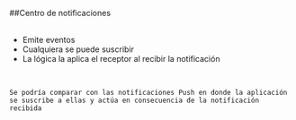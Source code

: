 ##Centro de notificaciones
<br />
<br />

- Emite eventos
- Cualquiera se puede suscribir
- La lógica la aplica el receptor al recibir la notificación

<br />

`
Se podría comparar con las notificaciones Push en donde la aplicación se suscribe a ellas y actúa en consecuencia de la notificación recibida
`
